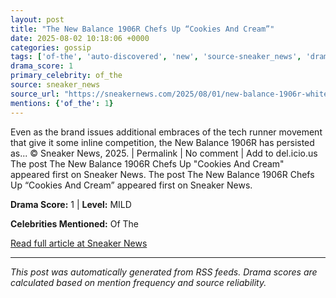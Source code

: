 ```yaml
---
layout: post
title: "The New Balance 1906R Chefs Up “Cookies And Cream”"
date: 2025-08-02 10:18:06 +0000
categories: gossip
tags: ['of-the', 'auto-discovered', 'new', 'source-sneaker_news', 'drama-mild']
drama_score: 1
primary_celebrity: of_the
source: sneaker_news
source_url: "https://sneakernews.com/2025/08/01/new-balance-1906r-white-black-u1906rci/"
mentions: {'of_the': 1}
---
```


Even as the brand issues additional embraces of the tech runner movement that give it some inline competition, the New Balance 1906R has persisted as... © Sneaker News, 2025. | Permalink | No comment | Add to del.icio.us The post The New Balance 1906R Chefs Up &quot;Cookies And Cream&quot; appeared first on Sneaker News. The post The New Balance 1906R Chefs Up &#8220;Cookies And Cream&#8221; appeared first on Sneaker News.

**Drama Score:** 1 | **Level:** MILD

**Celebrities Mentioned:** Of The

[Read full article at Sneaker News](https://sneakernews.com/2025/08/01/new-balance-1906r-white-black-u1906rci/)

---
*This post was automatically generated from RSS feeds. Drama scores are calculated based on mention frequency and source reliability.*
